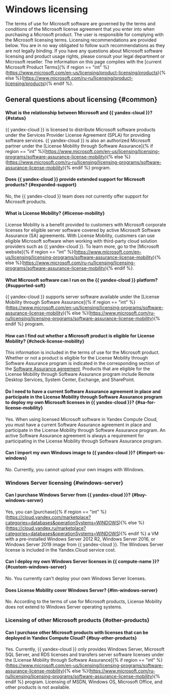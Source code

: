 # Windows licensing

The terms of use for Microsoft software are governed by the terms and conditions of the Microsoft license agreement that you enter into when purchasing a Microsoft product. The user is responsible for complying with the Microsoft licensing terms. Licensing recommendations are provided below. You are in no way obligated to follow such recommendations as they are not legally binding. If you have any questions about Microsoft software licensing and product usage rights, please consult your legal department or Microsoft reseller. The information on this page complies with the [current Microsoft Product Terms]{% if region == "int" %}(https://www.microsoft.com/en-us/licensing/product-licensing/products){% else %}(https://www.microsoft.com/ru-ru/licensing/product-licensing/products){% endif %}.

## General questions about licensing {#common}

#### What is the relationship between Microsoft and {{ yandex-cloud }}? {#status}

{{ yandex-cloud }} is licensed to distribute Microsoft software products under the Services Provider License Agreement (SPLA) for providing software services. {{ yandex-cloud }} is also an authorized Microsoft partner under the [License Mobility through Software Assurance]{% if region == "int" %}(https://www.microsoft.com/en-us/licensing/licensing-programs/software-assurance-license-mobility){% else %}(https://www.microsoft.com/ru-ru/licensing/licensing-programs/software-assurance-license-mobility){% endif %} program.

#### Does {{ yandex-cloud }} provide extended support for Microsoft products? {#expanded-support}

No, the {{ yandex-cloud }} team does not currently offer support for Microsoft products.

#### What is License Mobility? {#license-mobility}

License Mobility is a benefit provided to customers with Microsoft corporate licenses for eligible server software covered by active Microsoft Software Assurance (SA) agreements. With License Mobility, customers can use eligible Microsoft software when working with third-party cloud solution providers such as {{ yandex-cloud }}. To learn more, go to the [Microsoft website]{% if region == "int" %}(https://www.microsoft.com/en-us/licensing/licensing-programs/software-assurance-license-mobility){% else %}(https://www.microsoft.com/ru-ru/licensing/licensing-programs/software-assurance-license-mobility){% endif %}.

#### What Microsoft software can I run on the {{ yandex-cloud }} platform? {#supported-soft}

{{ yandex-cloud }} supports server software available under the [License Mobility through Software Assurance]{% if region == "int" %}(https://www.microsoft.com/en-us/licensing/licensing-programs/software-assurance-license-mobility){% else %}(https://www.microsoft.com/ru-ru/licensing/licensing-programs/software-assurance-license-mobility){% endif %} program.

#### How can I find out whether a Microsoft product is eligible for License Mobility? {#check-license-mobility}

This information is included in the terms of use for the Microsoft product. Whether or not a product is eligible for the License Mobility through Software Assurance program is indicated in the corresponding section of the [Software Assurance agreement](https://www.microsoft.com/licensing/terms/product/SoftwareAssuranceBenefits/all). Products that are eligible for the License Mobility through Software Assurance program include Remote Desktop Services, System Center, Exchange, and SharePoint.

#### Do I need to have a current Software Assurance agreement in place and participate in the License Mobility through Software Assurance program to deploy my own Microsoft licenses in {{ yandex-cloud }}? {#sa-for-license-mobility}

Yes. When using licensed Microsoft software in Yandex Compute Cloud, you must have a current Software Assurance agreement in place and participate in the License Mobility through Software Assurance program. An active Software Assurance agreement is always a requirement for participating in the License Mobility through Software Assurance program.

#### Can I import my own Windows image to {{ yandex-cloud }}? {#import-os-windows}

No. Currently, you cannot upload your own images with Windows.

### Windows Server licensing {#windows-server}

#### Can I purchase Windows Server from {{ yandex-cloud }}? {#buy-windows-server}

Yes, you can [purchase]{% if region == "int" %}(https://cloud.yandex.com/marketplace?categories=databases&operationSystems=WINDOWS){% else %}(https://cloud.yandex.ru/marketplace?categories=databases&operationSystems=WINDOWS){% endif %} a VM with a pre-installed Windows Server 2012 R2, Windows Server 2016, or Windows Server 2019 image from {{ yandex-cloud }}. The Windows Server license is included in the Yandex.Cloud service cost.

#### Can I deploy my own Windows Server licenses in {{ compute-name }}? {#custom-windows-server}

No. You currently can't deploy your own Windows Server licenses.

#### Does License Mobility cover Windows Server? {#lm-windows-server}

No. According to the terms of use for Microsoft products, License Mobility does not extend to Windows Server operating systems.

### Licensing of other Microsoft products {#other-products}

#### Can I purchase other Microsoft products with licenses that can be deployed in Yandex Compute Cloud? {#buy-other-products}

Yes. Currently, {{ yandex-cloud }} only provides Windows Server, Microsoft SQL Server, and RDS licenses and transfers server software licenses under the [License Mobility through Software Assurance]{% if region == "int" %}(https://www.microsoft.com/en-us/licensing/licensing-programs/software-assurance-license-mobility){% else %}(https://www.microsoft.com/ru-ru/licensing/licensing-programs/software-assurance-license-mobility){% endif %} program. Licensing of MSDN, Windows OS, Microsoft Office, and other products is not available.

